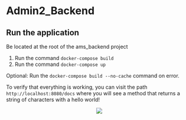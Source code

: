 # Admin2_Backend

## Run the application

Be located at the root of the ams_backend project

1. Run the command ```docker-compose build```
2. Run the command ```docker-compose up```
   
Optional: Run the ```docker-compose build --no-cache``` command on error.

To verify that everything is working, you can visit the path ```http://localhost:8080/docs``` where you will see a method that returns a string of characters with a hello world!

<p align="center">
  <img src="https://github.com/JoshuaMeza/Admin2_Backend/blob/master/img_readme/hello_world.png">
</p>
